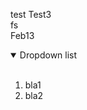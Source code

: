 test
Test3<br>fs
<br>Feb13
<details open>
<summary>Dropdown list</summary>
<br>

1. bla1
2. bla2

</details>
